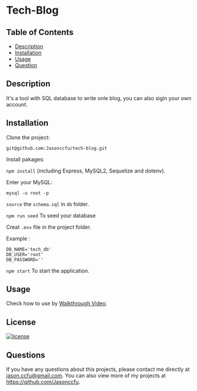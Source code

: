 # Tech-Blog

## Table of Contents

- [Description](#description)
- [Installation](#installation)
- [Usage](#usage)
- [Question](#question)

## Description

It's a tool with SQL database to write onle blog, you can also sigin your own account.

## Installation

Clone the project:

`git@github.com:Jasonccfu/tech-blog.git`

Install pakages:

`npm install` (including Express, MySQL2, Sequelize and dotenv).

Enter your MySQL:

`mysql -u root -p`

`source` the `schema.sql` in `db` folder.

`npm run seed` To seed your database

Creat `.env` file in the project folder.

Example :

```
DB_NAME='tech_db'
DB_USER='root'
DB_PASSWORD=''
```

`npm start` To start the application.

## Usage

Check how to use by [Walkthrough Video](https://watch.screencastify.com/v/MiWJPcURNTZqyFhq351g).

## License

[![license](https://img.shields.io/badge/license-MIT-blue)](https://shields.io)

## Questions

If you have any questions about this projects, please contact me directly at jason.ccfu@gmail.com. You can also view more of my projects at https://github.com/Jasonccfu.
